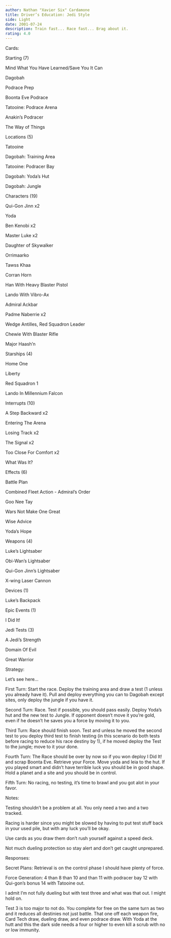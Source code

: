 ```yaml
---
author: Nathan "Xavier Six" Cardamone
title: Driver’s Education: Jedi Style
side: Light
date: 2001-07-24
description: Train fast... Race fast... Brag about it.
rating: 4.0
---
```

Cards: 

Starting (7)

Mind What You Have Learned/Save You It Can 
Dagobah
Podrace Prep
Boonta Eve Podrace
Tatooine: Podrace Arena
Anakin’s Podracer
The Way of Things

Locations (5)

Tatooine
Dagobah: Training Area 
Tatooine: Podracer Bay 
Dagobah: Yoda’s Hut 
Dagobah: Jungle 

Characters (19)

Qui-Gon Jinn  x2
Yoda 
Ben Kenobi  x2
Master Luke  x2
Daughter of Skywalker 
Orrimaarko 
Tawss Khaa 
Corran Horn 
Han With Heavy Blaster Pistol
Lando With Vibro-Ax 
Admiral Ackbar  
Padme Naberrie x2
Wedge Antilles, Red Squadron Leader 
Chewie With Blaster Rifle 
Major Haash’n 

Starships (4)

Home One 
Liberty 
Red Squadron 1 
Lando In Millennium Falcon 

Interrupts (10)

A Step Backward  x2
Entering The Arena 
Losing Track  x2
The Signal  x2
Too Close For Comfort  x2
What Was It?

Effects (6)

Battle Plan 
Combined Fleet Action - Admiral’s Order 
Goo Nee Tay  
Wars Not Make One Great 
Wise Advice 
Yoda’s Hope 

Weapons (4)

Luke’s Lightsaber 
Obi-Wan’s Lightsaber 
Qui-Gon Jinn’s Lightsaber 
X-wing Laser Cannon 

Devices (1)

Luke’s Backpack 

Epic Events (1)

I Did It! 

Jedi Tests (3)

A Jedi’s Strength 
Domain Of Evil 
Great Warrior 




Strategy: 

Let’s see here...

First Turn: Start the race. Deploy the training area and draw a test (1 unless you already have it). Pull and deploy everything you can to Dagobah except sites, only deploy the jungle if you have it.

Second Turn: Race. Test if possible, you should pass easily. Deploy Yoda’s hut and the new test to Jungle. If opponent doesn’t move it you’re gold, even if he doesn’t he saves you a force by moving it to you. 

Third Turn: Race should finish soon. Test and unless he moved the second test to you deploy third test to finish testing (in this scenario do both tests before racing to reduce his race destiny by 1), if he moved deploy the Test to the jungle; move to it your done.

Fourth Turn: The Race should be over by now so if you won deploy I Did It! and scrap Boonta Eve. Retrieve your Force. Move yoda and leia to the hut. If you played smart and didn’t have terrible luck you should be in good shape. Hold a planet and a site and you should be in control.

Fifth Turn: No racing, no testing, it’s time to brawl and you got alot in your favor.

Notes: 

Testing shouldn’t be a problem at all. You only need a two and a two tracked.

Racing is harder since you might be slowed by having to put test stuff back in your used pile, but with any luck you’ll be okay.

Use cards as you draw them don’t rush yourself against a speed deck.

Not much dueling protection so stay alert and don’t get caught unprepared. 

Responses:

Secret Plans: Retrieval is on the control phase I should have plenty of force.

Force Generation: 4 than 8 than 10 and than 11 with podracer bay 12 with Qui-gon’s bonus 14 with Tatooine out. 

I admit I’m not fully dueling but with test three and what was that out. I might hold on. 

Test 3 is too major to not do. You complete for free on the same turn as two and it reduces all destinies not just battle. That one off each weapon fire, Card Tech draw, dueling draw, and even podrace draw. With Yoda at the hutt and this the dark side needs a four or higher to even kill a scrub with no or low immunity.

